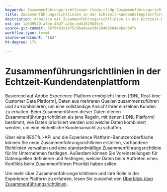 ```yaml
---
keywords: Zusammenführungsrichtlinien rtcdp;rtcdp-Zusammenführungsrichtlinien
title: Zusammenführungsrichtlinien in der Echtzeit-Kundendatenplattform
description: Arbeiten mit Zusammenführungsrichtlinien in der Echtzeit-Kundendatenplattform
exl-id: 1a9d9549-a7de-46d7-a23e-dd41829839c5
source-git-commit: 36f64b3a1e75c9badaee29e28408504eabac64fe
workflow-type: tm+mt
source-wordcount: '162'
ht-degree: 17%

---
```


# Zusammenführungsrichtlinien in der Echtzeit-Kundendatenplattform

Basierend auf Adobe Experience Platform ermöglicht Ihnen [!DNL Real-time Customer Data Platform], Daten aus mehreren Quellen zusammenzuführen und zu kombinieren, um eine vollständige Ansicht Ihrer einzelnen Kunden zu erhalten. Beim Zusammenführen dieser Daten dienen Zusammenführungsrichtlinien als jene Regeln, mit denen [!DNL Platform] bestimmt, wie Daten priorisiert werden und welche Daten kombiniert werden, um eine einheitliche Kundenansicht zu schaffen.

Über eine RESTful-API und die Experience Platform-Benutzeroberfläche können Sie neue Zusammenführungsrichtlinien erstellen, vorhandene Richtlinien verwalten und eine standardmäßige Zusammenführungsrichtlinie für Ihr Unternehmen festlegen. Außerdem können Sie Voreinstellungen für Datenquellen definieren und festlegen, welche Daten beim Auftreten eines Konflikts beim Zusammenführen Priorität haben sollen.

Um mehr über Zusammenführungsrichtlinien und ihre Rolle in der Experience Platform zu erfahren, lesen Sie zunächst den [Überblick über Zusammenführungsrichtlinien](../../profile/merge-policies/overview.md).
